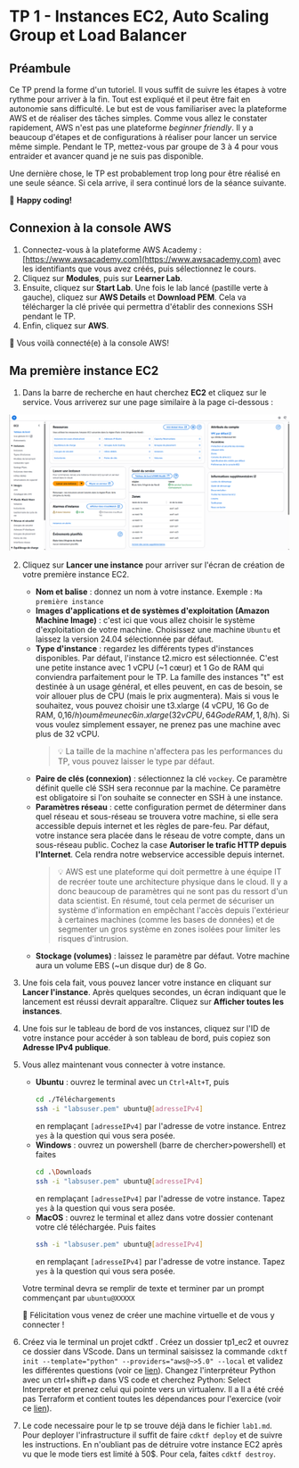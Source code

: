 # TP 1 - Instances EC2, Auto Scaling Group et Load Balancer

## Préambule

Ce TP prend la forme d'un tutoriel. Il vous suffit de suivre les étapes à votre rythme pour arriver à la fin. Tout est expliqué et il peut être fait en autonomie sans difficulté. Le but est de vous familiariser avec la plateforme AWS et de réaliser des tâches simples. Comme vous allez le constater rapidement, AWS n'est pas une plateforme *beginner friendly*. Il y a beaucoup d'étapes et de configurations à réaliser pour lancer un service même simple. Pendant le TP, mettez-vous par groupe de 3 à 4 pour vous entraider et avancer quand je ne suis pas disponible.

Une dernière chose, le TP est probablement trop long pour être réalisé en une seule séance. Si cela arrive, il sera continué lors de la séance suivante.

🥳 **Happy coding!**

## Connexion à la console AWS

1.  Connectez-vous à la plateforme AWS Academy : [https://www.awsacademy.com](https://www.awsacademy.com) avec les identifiants que vous avez créés, puis sélectionnez le cours.
2.  Cliquez sur **Modules**, puis sur **Learner Lab**.
3.  Ensuite, cliquez sur **Start Lab**. Une fois le lab lancé (pastille verte à gauche), cliquez sur **AWS Details** et **Download PEM**. Cela va télécharger la clé privée qui permettra d'établir des connexions SSH pendant le TP.
4.  Enfin, cliquez sur **AWS**.

🎉 Vous voilà connecté(e) à la console AWS!

## Ma première instance EC2

1.  Dans la barre de recherche en haut cherchez **EC2** et cliquez sur le service. Vous arriverez sur une page similaire à la page ci-dessous :

![EC2 Dashboard](./aws_academy.png)

2.  Cliquez sur **Lancer une instance** pour arriver sur l'écran de création de votre première instance EC2.

    *   **Nom et balise** : donnez un nom à votre instance. Exemple : `Ma première instance`
    *   **Images d'applications et de systèmes d'exploitation (Amazon Machine Image)** : c'est ici que vous allez choisir le système d'exploitation de votre machine. Choisissez une machine `Ubuntu` et laissez la version 24.04 sélectionnée par défaut.
    *   **Type d'instance** : regardez les différents types d'instances disponibles. Par défaut, l'instance t2.micro est sélectionnée. C'est une petite instance avec 1 vCPU (~1 cœur) et 1 Go de RAM qui conviendra parfaitement pour le TP. La famille des instances "t" est destinée à un usage général, et elles peuvent, en cas de besoin, se voir allouer plus de CPU (mais le prix augmentera). Mais si vous le souhaitez, vous pouvez choisir une t3.xlarge (4 vCPU, 16 Go de RAM, 0,16$/h) ou même une c6in.xlarge (32 vCPU, 64 Go de RAM, 1,8$/h). Si vous voulez simplement essayer, ne prenez pas une machine avec plus de 32 vCPU.
        > 💡 La taille de la machine n'affectera pas les performances du TP, vous pouvez laisser le type par défaut.
    *   **Paire de clés (connexion)** : sélectionnez la clé `vockey`. Ce paramètre définit quelle clé SSH sera reconnue par la machine. Ce paramètre est obligatoire si l'on souhaite se connecter en SSH à une instance.
    *   **Paramètres réseau** : cette configuration permet de déterminer dans quel réseau et sous-réseau se trouvera votre machine, si elle sera accessible depuis internet et les règles de pare-feu. Par défaut, votre instance sera placée dans le réseau de votre compte, dans un sous-réseau public. Cochez la case **Autoriser le trafic HTTP depuis l'Internet**. Cela rendra notre webservice accessible depuis internet.
        > 💡 AWS est une plateforme qui doit permettre à une équipe IT de recréer toute une architecture physique dans le cloud. Il y a donc beaucoup de paramètres qui ne sont pas du ressort d'un data scientist. En résumé, tout cela permet de sécuriser un système d'information en empêchant l'accès depuis l'extérieur à certaines machines (comme les bases de données) et de segmenter un gros système en zones isolées pour limiter les risques d'intrusion.
    *   **Stockage (volumes)** : laissez le paramètre par défaut. Votre machine aura un volume EBS (~un disque dur) de 8 Go.

3.  Une fois cela fait, vous pouvez lancer votre instance en cliquant sur **Lancer l'instance**. Après quelques secondes, un écran indiquant que le lancement est réussi devrait apparaître. Cliquez sur **Afficher toutes les instances**.

4.  Une fois sur le tableau de bord de vos instances, cliquez sur l'ID de votre instance pour accéder à son tableau de bord, puis copiez son **Adresse IPv4 publique**.

5.  Vous allez maintenant vous connecter à votre instance.
    *   **Ubuntu** : ouvrez le terminal avec un `Ctrl+Alt+T`, puis
        ```bash
        cd ./Téléchargements
        ssh -i "labsuser.pem" ubuntu@[adresseIPv4]
        ```
        en remplaçant `[adresseIPv4]` par l'adresse de votre instance. Entrez `yes` à la question qui vous sera posée.
    *   **Windows** : ouvrez un powershell (barre de chercher>powershell) et faites
        ```bash
        cd .\Downloads
        ssh -i "labsuser.pem" ubuntu@[adresseIPv4]
        ```
        en remplaçant `[adresseIPv4]` par l'adresse de votre instance. Tapez `yes` à la question qui vous sera posée.
    *   **MacOS** : ouvrez le terminal et allez dans votre dossier contenant votre clé téléchargée. Puis faites
        ```bash
        ssh -i "labsuser.pem" ubuntu@[adresseIPv4]
        ```
        en remplaçant `[adresseIPv4]` par l'adresse de votre instance. Tapez `yes` à la question qui vous sera posée.

    Votre terminal devra se remplir de texte et terminer par un prompt commençant par `ubuntu@XXXXX`

    🎉 Félicitation vous venez de créer une machine virtuelle et de vous y connecter !

6.  Créez via le terminal un projet cdktf . Créez un dossier tp1_ec2 et ouvrez ce dossier dans VScode. Dans un terminal saisissez la commande `cdktf init --template="python" --providers="aws@~>5.0" --local` et validez les différentes questions (voir ce [lien](!https://developer.hashicorp.com/terraform/tutorials/cdktf/cdktf-build)). Changez l'interpréteur Python avec un ctrl+shift+p dans VS code et cherchez Python: Select Interpreter et prenez celui qui pointe vers un virtualenv. Il a Il a été créé pas Terraform et contient toutes les dépendances pour l'exercice (voir ce [lien](https://code.visualstudio.com/docs/Python/environments#_working-with-Python-interpreters)).

7. Le code necessaire pour le tp se trouve déjà dans le fichier `lab1.md`. Pour deployer l'infrastructure il suffit de faire `cdktf deploy` et de suivre les instructions. En n'oubliant pas de détruire votre instance EC2 après vu que le mode tiers est limité à 50$. Pour cela, faites `cdktf destroy`.


